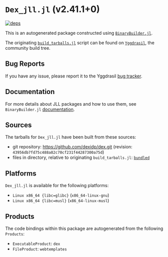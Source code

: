 # `Dex_jll.jl` (v2.41.1+0)

[![deps](https://juliahub.com/docs/Dex_jll/deps.svg)](https://juliahub.com/ui/Packages/General/Dex_jll/)

This is an autogenerated package constructed using [`BinaryBuilder.jl`](https://github.com/JuliaPackaging/BinaryBuilder.jl).

The originating [`build_tarballs.jl`](https://github.com/JuliaPackaging/Yggdrasil/blob/439418833ed57c9fcaed991e64144b1c1e656f13/D/Dex/build_tarballs.jl) script can be found on [`Yggdrasil`](https://github.com/JuliaPackaging/Yggdrasil/), the community build tree.

## Bug Reports

If you have any issue, please report it to the Yggdrasil [bug tracker](https://github.com/JuliaPackaging/Yggdrasil/issues).

## Documentation

For more details about JLL packages and how to use them, see `BinaryBuilder.jl` [documentation](https://docs.binarybuilder.org/stable/jll/).

## Sources

The tarballs for `Dex_jll.jl` have been built from these sources:

* git repository: https://github.com/dexidp/dex.git (revision: `43956db7fd75c488a82c70cf231f44287300a75d`)
* files in directory, relative to originating `build_tarballs.jl`: [`bundled`](https://github.com/JuliaPackaging/Yggdrasil/tree/439418833ed57c9fcaed991e64144b1c1e656f13/D/Dex/bundled)

## Platforms

`Dex_jll.jl` is available for the following platforms:

* `Linux x86_64 {libc=glibc}` (`x86_64-linux-gnu`)
* `Linux x86_64 {libc=musl}` (`x86_64-linux-musl`)

## Products

The code bindings within this package are autogenerated from the following `Products`:

* `ExecutableProduct`: `dex`
* `FileProduct`: `webtemplates`
